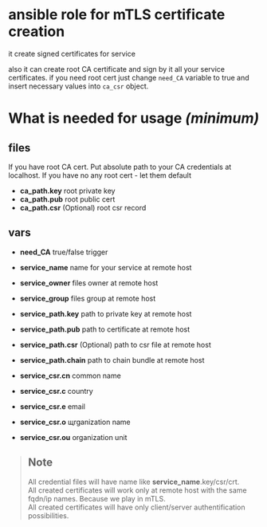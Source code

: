 # ansible role for mTLS certificate creation

it create signed certificates for service

also it can create root CA certificate and sign by it all your service certificates. if you need root cert just change `need_CA` variable to true and insert necessary values into `ca_csr` object.

# What is needed for usage _(minimum)_

## files

If you have root CA cert. Put absolute path to your CA credentials at localhost. If you have no any root cert - let them default

- **ca_path.key** root private key
- **ca_path.pub** root public cert
- **ca_path.csr** (Optional) root csr record

## vars

- **need_CA** true/false trigger
- **service_name** name for your service at remote host
- **service_owner** files owner at remote host
- **service_group** files group at remote host

- **service_path.key** path to private key at remote host
- **service_path.pub** path to certificate at remote host
- **service_path.csr** (Optional) path to csr file at remote host
- **service_path.chain** path to chain bundle at remote host

- **service_csr.cn** common name
- **service_csr.c** country
- **service_csr.e** email
- **service_csr.o** щrganization name
- **service_csr.ou** organization unit

> ## Note
>
> All credential files will have name like **service_name**.key/csr/crt.  
> All created certificates will work only at remote host with the same fqdn/ip names. Because we play in mTLS.  
> All created certificates will have only client/server authentification possibilities.
